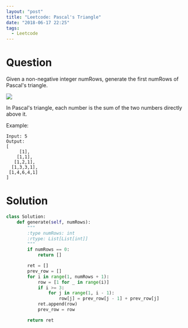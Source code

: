 ```yaml
---
layout: "post"
title: "Leetcode: Pascal's Triangle"
date: "2018-06-17 22:25"
tags:
  - Leetcode
---
```


# Question
Given a non-negative integer numRows, generate the first numRows of Pascal's triangle.

![](https://upload.wikimedia.org/wikipedia/commons/0/0d/PascalTriangleAnimated2.gif)

In Pascal's triangle, each number is the sum of the two numbers directly above it.

Example:
```
Input: 5
Output:
[
     [1],
    [1,1],
   [1,2,1],
  [1,3,3,1],
 [1,4,6,4,1]
]
```

# Solution
```python
class Solution:
    def generate(self, numRows):
        """
        :type numRows: int
        :rtype: List[List[int]]
        """
        if numRows == 0:
            return []

        ret = []
        prev_row = []
        for i in range(1, numRows + 1):
            row = [1 for _ in range(i)]
            if i >= 3:
                for j in range(1, i - 1):
                    row[j] = prev_row[j - 1] + prev_row[j]
            ret.append(row)
            prev_row = row

        return ret

```
